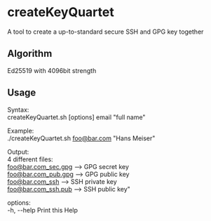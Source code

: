 # createKeyQuartet

A tool to create a up-to-standard secure SSH and GPG key together

## Algorithm

Ed25519 with 4096bit strength

## Usage

Syntax:\
createKeyQuartet.sh [options] email "full name"

Example:\
./createKeyQuartet.sh foo@bar.com "Hans Meiser"

Output:\
4 different files:\
foo@bar.com_sec.gpg --> GPG secret key\
foo@bar.com_pub.gpg --> GPG public key\
foo@bar.com_ssh --> SSH private key\
foo@bar.com_ssh.pub --> SSH public key"

options:\
-h, --help Print this Help

